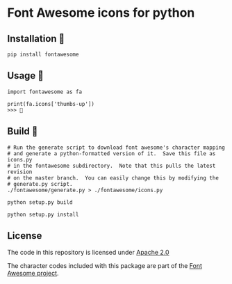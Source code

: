 # Font Awesome icons for python

## Installation 

~~~{.sh}
pip install fontawesome
~~~


## Usage 

~~~{.py}
import fontawesome as fa

print(fa.icons['thumbs-up'])
>>> 
~~~


## Build 


~~~{.sh}
# Run the generate script to download font awesome's character mapping
# and generate a python-formatted version of it.  Save this file as icons.py
# in the fontawesome subdirectory.  Note that this pulls the latest revision
# on the master branch.  You can easily change this by modifying the
# generate.py script.
./fontawesome/generate.py > ./fontawesome/icons.py

python setup.py build

python setup.py install
~~~


## License

The code in this repository is licensed under [Apache 2.0](https://www.apache.org/licenses/LICENSE-2.0)

The character codes included with this package are part of the [Font Awesome project](http://fontawesome.io/).